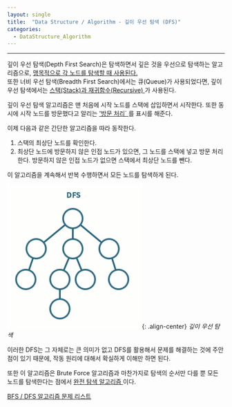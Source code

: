 ```yaml
---
layout: single
title:  "Data Structure / Algorithm - 깊이 우선 탐색 (DFS)"
categories:
  - DataStructure_Algorithm
---
```


---

깊이 우선 탐색(Depth First Search)은 탐색하면서 깊은 것을 우선으로 탐색하는 알고리즘으로, <u> 맹목적으로 각 노드를 탐색할 때 사용된다. </u>  
또한 너비 우선 탐색(Breadth First Search)에서는 큐(Queue)가 사용되었다면, 깊이 우선 탐색에서는 <u> 스택(Stack)과 재귀함수(Recursive) </u>가 사용된다.

깊이 우선 탐색 알고리즘은 맨 처음에 시작 노드를 스택에 삽입하면서 시작한다. 또한 동시에 시작 노드를 방문했다고 알리는 <u> '방문 처리` </u>를 표시를 해준다.

이제 다음과 같은 간단한 알고리즘을 따라 동작한다.

1. 스택의 최상단 노드를 확인한다.
2. 최상단 노드에 방문하지 않은 인접 노드가 있으면, 그 노드를 스택에 넣고 방문 처리한다. 방문하지 않은 인접 노드가 없으면 스택에서 최상단 노드를 뺀다.

이 알고리즘을 계속해서 반복 수행하면서 모든 노드를 탐색하게 된다.

![](/assets/gif/algorithm_dfs.gif){: .align-center}
*깊이 우선 탐색*

이러한 DFS는 그 자체로는 큰 의미가 없고 DFS를 활용해서 문제를 해결하는 것에 주안점이 있기 때문에, 작동 원리에 대해서 확실하게 이해만 하면 된다.

또한 이 알고리즘은 Brute Force 알고리즘과 마찬가지로 탐색의 순서만 다를 뿐 모든 노드를 탐색한다는 점에서 <u> 완전 탐색 알고리즘 </u>이다.

[BFS / DFS 알고리즘 문제 리스트](https://www.acmicpc.net/workbook/view/17403)
